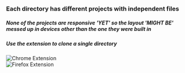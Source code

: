 ### Each directory has different projects with independent files        

##### None of the projects are responsive 'YET' so the layout 'MIGHT BE' messed up in devices other than the one they were built in

##### Use the extension to clone a single directory
![Chrome Extension](https://chrome.google.com/webstore/detail/gitzip-for-github/ffabmkklhbepgcgfonabamgnfafbdlkn)  
![Firefox Extension](https://addons.mozilla.org/en-US/firefox/addon/gitzip/)
